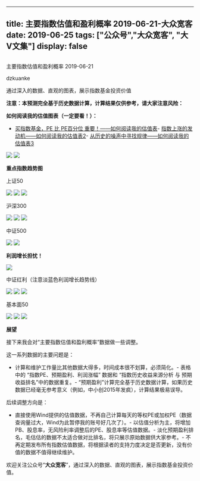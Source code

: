 
---
title:   主要指数估值和盈利概率 2019-06-21-大众宽客
date: 2019-06-25
tags: ["公众号","大众宽客", "大V文集"]
display: false
---


## 



主要指数估值和盈利概率 2019-06-21




dzkuanke




通过深入的数据、直观的图表，展示指数基金投资价值




**注意：本预测完全基于历史数据计算，计算结果仅供参考，请大家注意风险：**



**如何阅读我的估值图表（一定要看！）：**
- [买指数基金，PE 比 PE百分位 重要！——如何阅读我的估值表](http://mp.weixin.qq.com/s?__biz=MzAwMTc1MDcwNw==&amp;mid=2648274046&amp;idx=1&amp;sn=c5b3ae458221b68cb9aa22a86f8761fd&amp;chksm=82f937a2b58ebeb48e87dafe80761eb9e34b9bd43846075bf41a5542ba98e1437c4c83989fab&amp;scene=21#wechat_redirect)- [指数上涨的发动机——如何阅读我的估值表2](http://mp.weixin.qq.com/s?__biz=MzAwMTc1MDcwNw==&amp;mid=2648274089&amp;idx=1&amp;sn=65aa9059d4b86b861476521b1d9ad3a9&amp;chksm=82f93775b58ebe63c296c5b83a84eb6fa758ca732fb6c6c9e814293719ad911a8b74d09690af&amp;scene=21#wechat_redirect)- [从历史的噪声中寻找规律——如何阅读我的估值表3](http://mp.weixin.qq.com/s?__biz=MzAwMTc1MDcwNw==&amp;mid=2648274090&amp;idx=1&amp;sn=282666d9d832052ac6230685fa2f36aa&amp;chksm=82f93776b58ebe60e7d4675b37deaf3b4fe5fb6bfcf0ab65004aa5983e12dbeaa8418fb098e1&amp;scene=21#wechat_redirect)


<img class="rich_pages" data-ratio="1.125" data-s="300,640" src="https://mmbiz.qpic.cn/mmbiz_png/PKw3FQPmhIjmqfIszdnd78q4Wcdh3AEFziaN2cxtuDX3E1mjWeDMnEZCnaYfgL015ETb8icdJPiaFOWUqJsaDhfQQ/640?wx_fmt=png" data-type="png" data-w="960"/>

<img class="rich_pages" data-ratio="1.4757894736842105" data-s="300,640" src="https://mmbiz.qpic.cn/mmbiz_png/PKw3FQPmhIjmqfIszdnd78q4Wcdh3AEFmqzHu23VJGibMLmXkubwIjh3QUsegdcKPiaDIg1yjPB9IWPiaaOvq0J3A/640?wx_fmt=png" data-type="png" data-w="950"/>





**重点指数趋势图**



上证50

<img class="rich_pages" data-ratio="0.6" data-s="300,640" src="https://mmbiz.qpic.cn/mmbiz_png/PKw3FQPmhIiaMcbgKt9mkbrk4GzMuOqBITtpL0mRAriawUgmJlSQghicricxoAVbHUyUHwMibrbicrgeE4Z0F6W8poKQ/640?wx_fmt=png" data-type="png" data-w="1200"/>

<img class="rich_pages" data-ratio="0.6" data-s="300,640" src="https://mmbiz.qpic.cn/mmbiz_png/PKw3FQPmhIiaMcbgKt9mkbrk4GzMuOqBIclNAAuBdQ7myicrykNx4GuIOoUkgqOoBmoFjYlwGAF5KTaE8nYhmiaFA/640?wx_fmt=png" data-type="png" data-w="1200"/>

<img class="rich_pages" data-ratio="0.6" data-s="300,640" src="https://mmbiz.qpic.cn/mmbiz_png/PKw3FQPmhIiaMcbgKt9mkbrk4GzMuOqBIIbhLx215SC7V2DbM56z2cnwiaa0xa3rsVOyzmNyqWsfzZiaa6rYBgr5w/640?wx_fmt=png" data-type="png" data-w="1200"/>



沪深300

<img class="rich_pages" data-ratio="0.6" data-s="300,640" src="https://mmbiz.qpic.cn/mmbiz_png/PKw3FQPmhIiaMcbgKt9mkbrk4GzMuOqBI93dGLsXo5VJGFekOvqLlL5HKDSl4CGLejOPia8TuicmcOwvyibibhkhsCw/640?wx_fmt=png" data-type="png" data-w="1200"/>

<img class="rich_pages" data-ratio="0.6" data-s="300,640" src="https://mmbiz.qpic.cn/mmbiz_png/PKw3FQPmhIiaMcbgKt9mkbrk4GzMuOqBI5pxyxwbUYQbDe3K9A6zAm7247kswSqdC5vkfZc0R9aibFOGnmT6ISbA/640?wx_fmt=png" data-type="png" data-w="1200"/>

<img class="rich_pages" data-ratio="0.6" data-s="300,640" src="https://mmbiz.qpic.cn/mmbiz_png/PKw3FQPmhIiaMcbgKt9mkbrk4GzMuOqBIYNKDiboSURf5fm51RFBQKzGgLYBJm8fxib9Hj2iaYCtia1HXVhPPCsNykg/640?wx_fmt=png" data-type="png" data-w="1200"/>



中证500

<img class="rich_pages" data-ratio="0.6" data-s="300,640" src="https://mmbiz.qpic.cn/mmbiz_png/PKw3FQPmhIiaMcbgKt9mkbrk4GzMuOqBIfDO0YncxmY9zZN1uXrFsMy5t9kciak7tt1IGZnFJOdsW008T9FLhX5w/640?wx_fmt=png" data-type="png" data-w="1200"/>

<img class="rich_pages" data-ratio="0.6" data-s="300,640" src="https://mmbiz.qpic.cn/mmbiz_png/PKw3FQPmhIiaMcbgKt9mkbrk4GzMuOqBIkiaGzLCKsIcsOcWpEE8fTrVlGuAfA4XF1fwu9hDcao4TKMIicrFFB3rg/640?wx_fmt=png" data-type="png" data-w="1200"/>



**利润增长担忧！**

<img class="rich_pages" data-ratio="0.6" data-s="300,640" src="https://mmbiz.qpic.cn/mmbiz_png/PKw3FQPmhIiaMcbgKt9mkbrk4GzMuOqBIW3uBxzxljW0S1NlRP5OASQe3ib0T7sDlib0icukMNCfczV69bI4hlk7uQ/640?wx_fmt=png" data-type="png" data-w="1200"/>



中证红利（注意淡蓝色利润增长趋势线）

<img class="rich_pages" data-ratio="0.6" data-s="300,640" src="https://mmbiz.qpic.cn/mmbiz_png/PKw3FQPmhIiaMcbgKt9mkbrk4GzMuOqBIRsymibMiaj8lhOHJgIx5NCC1eYkmMv7Gup6DvondqcZRvvfL6UfTOcVg/640?wx_fmt=png" data-type="png" data-w="1200"/>

<img class="rich_pages" data-ratio="0.6" data-s="300,640" src="https://mmbiz.qpic.cn/mmbiz_png/PKw3FQPmhIiaMcbgKt9mkbrk4GzMuOqBIDarEGpqbP5KBXFAsoCG9DfmSOFtr8RZvBqYHibaGMEk8wt8uJFBhGNg/640?wx_fmt=png" data-type="png" data-w="1200"/>

<img class="rich_pages" data-ratio="0.6" data-s="300,640" src="https://mmbiz.qpic.cn/mmbiz_png/PKw3FQPmhIiaMcbgKt9mkbrk4GzMuOqBIE1L0SfLScJs0qtNQ4bAF1Ycq7ibXsmEdJiah89icosxDBztibKdtUZxfZA/640?wx_fmt=png" data-type="png" data-w="1200"/>



基本面50

<img class="rich_pages" data-ratio="0.6" data-s="300,640" src="https://mmbiz.qpic.cn/mmbiz_png/PKw3FQPmhIiaMcbgKt9mkbrk4GzMuOqBIjbpdJgB9r7JibUhjwWtajQKFZMd6VUlPGrLNu8icYtzjQx78rqwics4eQ/640?wx_fmt=png" data-type="png" data-w="1200"/>

<img class="rich_pages" data-ratio="0.6" data-s="300,640" src="https://mmbiz.qpic.cn/mmbiz_png/PKw3FQPmhIiaMcbgKt9mkbrk4GzMuOqBIpaqcibtcPlQsib6F4UUShOBe085TPPIrYJeFdlwU59GwEZjTmjoDnwdQ/640?wx_fmt=png" data-type="png" data-w="1200"/>

<img class="rich_pages" data-ratio="0.6" data-s="300,640" src="https://mmbiz.qpic.cn/mmbiz_png/PKw3FQPmhIiaMcbgKt9mkbrk4GzMuOqBItuEhEZJs1M5C5zNKf731ibdHghFr9yPKxCRibNuickSicyMcCIfic7cWycA/640?wx_fmt=png" data-type="png" data-w="1200"/>





**展望**



接下来我会对“主要指数估值和盈利概率”数据做一些调整。



这一系列数据的主要问题是：
- 计算和维护工作量比其他数据大得多，时间成本很不划算，必须简化。- 表格中的 “指数PE、预期盈利、利润涨幅” 数据和&nbsp;“指数历史收益来源分析 与 预期收益排名”中的数据重复。- “预期盈利”计算完全基于历史数据计算，如果历史数据已经毫无参考意义（例如，中小创2015年发疯），计算结果极易误导。


后续调整方向是：
- 直接使用Wind提供的估值数据，不再自己计算每天的等权PE或加权PE（数据查询量过大，Wind为此暂停我的账号好几次了）。- 以估值分析为主，将增加PB、股息率，无风险利率调整后的PE、股息率等估值数据。- 淡化预期盈利排名，毛估估的数据不太适合做对比排名，将只展示原始数据供大家参考。- 不再定期发布所有指数估值数据，将根据读者的支持力度决定是否更新，没有价值的数据不值得继续维护。




欢迎关注公众号“**大众宽客**”，通过深入的数据、直观的图表，展示指数基金投资价值。










